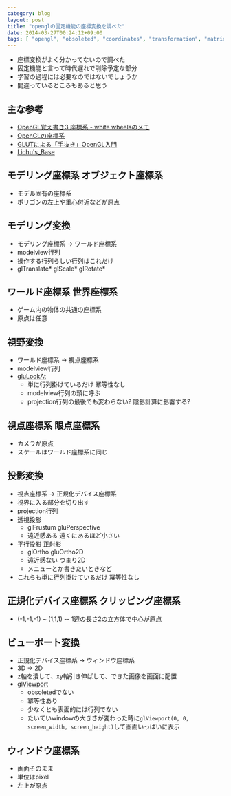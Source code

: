 ```yaml
---
category: blog
layout: post
title: "openglの固定機能の座標変換を調べた"
date: 2014-03-27T00:24:12+09:00
tags: [ "opengl", "obsoleted", "coordinates", "transformation", "matrix", "sharder", "c", "c++" ]
---
```


-   座標変換がよく分かってないので調べた
-   固定機能と言って時代遅れで削除予定な部分
-   学習の過程には必要なのではないでしょうか
-   間違っているところもあると思う

<!-- more -->

## 主な参考
-   [OpenGL覚え書き3 座標系 - white wheelsのメモ](http://d.hatena.ne.jp/white_wheels/20100405/p1)
-   [OpenGLの座標系](http://oshiro.bpe.es.osaka-u.ac.jp/people/staff/imura/computer/OpenGL/coordinates/disp_content)
-   [GLUTによる「手抜き」OpenGL入門](http://www.wakayama-u.ac.jp/~tokoi/opengl/libglut.html)
-   [Lichu's_Base](http://homepage3.nifty.com/li-chu/OpenGL/OpenGL04.html)

## モデリング座標系 オブジェクト座標系
-   モデル固有の座標系
-   ポリゴンの左上や重心付近などが原点

## モデリング変換
-   モデリング座標系 -> ワールド座標系
-   modelview行列
-   操作する行列らしい行列はこれだけ
-   glTranslate\* glScale\* glRotate\*

## ワールド座標系 世界座標系
-   ゲーム内の物体の共通の座標系
-   原点は任意

## 視野変換
-   ワールド座標系 -> 視点座標系
-   modelview行列
-   [gluLookAt](https://www.opengl.org/sdk/docs/man2/xhtml/gluLookAt.xml)
    -   単に行列掛けているだけ 冪等性なし
    -   modelview行列の頭に呼ぶ
    -   projection行列の最後でも変わらない? 陰影計算に影響する?

## 視点座標系 眼点座標系
-   カメラが原点
-   スケールはワールド座標系に同じ

## 投影変換
-   視点座標系 -> 正規化デバイス座標系
-   視界に入る部分を切り出す
-   projection行列
-   透視投影
    -   glFrustum gluPerspective
    -   遠近感ある 遠くにあるほど小さい
-   平行投影 正射影
    -   glOrtho gluOrtho2D
    -   遠近感ない つまり2D
    -   メニューとか書きたいときなど
-   これらも単に行列掛けているだけ 冪等性なし

## 正規化デバイス座標系 クリッピング座標系
-   (-1,-1,-1) ~ (1,1,1) -- 1辺の長さ2の立方体で中心が原点

## ビューポート変換
-   正規化デバイス座標系 -> ウィンドウ座標系
-   3D -> 2D
-   z軸を潰して、xy軸引き伸ばして、できた画像を画面に配置
-   [glViewport](https://www.opengl.org/sdk/docs/man/html/glViewport.xhtml)
    -   obsoletedでない
    -   冪等性あり
    -   少なくとも表面的には行列でない
    -   たいていwindowの大きさが変わった時に`glViewport(0, 0, screen_width, screen_height)`して画面いっぱいに表示

## ウィンドウ座標系
-   画面そのまま
-   単位はpixel
-   左上が原点
